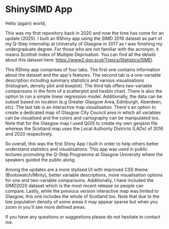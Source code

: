 # ShinySIMD App

Hello (again) world,

This was my first repository back in 2020 and now the time has come for an update (2025). I built an RShiny app using the SIMD 2016 dataset as part of my Q-Step internship at University of Glasgow in 2017 as I was finishing my undergraduate degree. For those who are not familiar with the acronym, it means Scottish Index of Multiple Deprivation. You can find all the details about this dataset here: https://www2.gov.scot/Topics/Statistics/SIMD.

This RShiny app comprises of four tabs. The first one contains information about the dataset and the app's features. The second tab is a one-variable description including summary statistics and various visualisations (histogram, density plot and boxplot). The third tab offers two-variable comparisons in the form of a scatterplot and hexbin chart. There is also the option to run a simple linear regression model. Additionally, the data can be subset based on location (e.g Greater Glasgow Area, Edinburgh, Aberdeen, etc). The last tab is an interactive map visualisation. There's an option to create a dedicated map of Glasgow City Council area in which all variables can be visualised and the colors and cartography can be manipulated too. Note that for the Glasgow map I used QGIS to create my own geojson file whereas the Scotland map uses the Local Authority Districts (LADs) of 2016 and 2020 respectively. 

So overall, this was the first Shiny App I built in order to help others better understand statistics and visualisations. This app was used in public lectures promoting the Q-Step Programme at Glasgow University where the speakers guided the public along. 

Among the updates are a more stylised UI with improved CSS theme (Bootswatch/Minty), better variable descriptions, more visualisation options for one and two-variable comparisons. Additionally, I have included the SIMD2020 dataset which is the most recent release so people can compare. Lastly, while the previous version interactive map was limited to Glasgow, this one includes the whole of Scotland too. Note that due to the low population density of some areas it may appear sparse but when you zoom in you'll see more defined areas.

If you have any questions or suggestions please do not hesitate to contact me.

